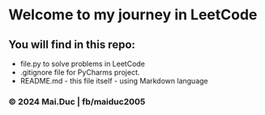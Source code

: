 # Welcome to my journey in LeetCode

## You will find in this repo:
* file.py to solve problems in LeetCode
* .gitignore file for PyCharms project.
* README.md - this file itself - using Markdown language


### © 2024 Mai.Duc | fb/maiduc2005